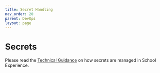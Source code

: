 ```yaml
---
title: Secret Handling 
nav_order: 20
parent: DevOps
layout: page
---
```


# Secrets

Please read the [Technical Guidance](https://technical-guidance.education.gov.uk/infrastructure/security/managing-secrets/#managing-secrets) on how secrets are managed in School Experience.